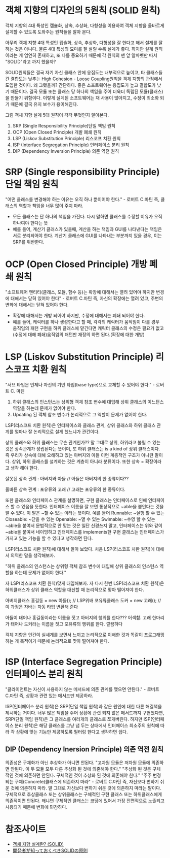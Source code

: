 # 객체 지향의 디자인의 5원칙 (SOLID 원칙)
객체 지향의 4대 특성인 캡슐화, 상속, 추상화, 다형성을 이용하여 객체 지향을 올바르게 설계할 수 있도록 도와주는 원칙들을 알아 본다.

아무리 객체 지향 4대 특성인 캡슐화, 상속, 추상화, 다형성을 잘 한다고 해서 설계를 잘하는 것은 아니다. 물론 4대 특성의 묘미를 잘 살릴 수록 설계가 좋다. 하지만 설계 원칙이라는 게 엄연히 존재하고, 또 나름 중요하기 때문에 각 원칙의 맨 앞 알파벳만 따서 "SOLID"라고 까지 했을까?

SOLID원칙들은 결국 자기 자신 클래스 안에 응집도는 내부적으로 높이고, 타 클래스들 간 결합도는 낮추는 High Cohesion - Loose Coupling원칙을 객체 지향의 관점에서 도입한 것이다. 왜 그랬을까? 간단하다. 좋은 소프트웨어는 응집도가 높고 결합도가 낮기 때문이다. 결국 모듈 또는 클래스 당 하나의 책임을 주어 더욱더 독립된 모듈(클래스)을 만들기 위함이다. 이렇게 설계된 소프트웨어는 재 사용이 많아지고, 수정이 최소화 되기 때문에 결국 유지 보수가 용이해진다.

그럼 객체 지향 설계 5대 원칙이 각각 무엇인지 알아본다.

1. SRP (Single Responsibility Principle)단일 책임 원칙
2. OCP (Open Closed Principle) 개발 폐쇄 원칙
3. LSP (Liskov Substitution Principle) 리스코프 치환 원칙
4. ISP (Interface Segregation Principle) 인터페이스 분리 원칙
5. DIP (Dependency Inversion Principle) 의존 역전 원칙

# SRP (Single responsibility Principle) 단일 책임 원칙
"어떤 클래스를 변경해야 하는 이유는 오직 하나 뿐이어야 한다." - 로버트 C.마틴
즉, 클래스의 역할과 책임을 너무 많이 주지 마라.
* 모든 클래스는 단 하나의 책임을 가진다. 다시 말하면 클래스를 수정할 이유가 오직 하나여야 한다는 뜻
* 예를 들어, 계산기 클래스가 있을때, 계산을 하는 책임과 GUI를 나타낸다는 책임은 서로 분리되어야 한다. 계산기 클래스에 GUI를 나타내는 부분까지 있을 경우, 이는 SRP를 위반한다.

# OCP (Open Closed Principle) 개방 폐쇄 원칙
"소프트웨어 엔티티(클래스, 모듈, 함수 등)는 확장에 대해서는 열려 있어야 하지만 변경에 대해서는 닫혀 있어야 한다" - 로버트 C.마틴
즉, 자신의 확장에는 열려 있고, 주변의 변화에 대해서는 닫혀 있어야 한다.
* 확장에 대해서는 개방 되어야 하지만, 수정에 대해서는 폐쇄 되어야 한다.
* 예를 들어, 캐릭터를 하나 생성한다고 할 때, 각각의 캐릭터가 움직임이 다를 경우 움직임의 패턴 구현을 하위 클래스에 맡긴다면 캐릭터 클래스의 수정은 필요가 없고(수정에 대해 폐쇄)움직임의 패턴만 재정의 하면 된다.(확장에 대한 개방)

# LSP (Liskov Substitution Principle) 리스코프 치환 원칙
"서브 타입은 언제나 자신의 기반 타입(base type)으로 교체할 수 있어야 한다." - 로버트 C. 마틴
1. 하위 클래스의 인스턴스는 상위형 객체 참조 변수에 대입해 상위 클래스의 이느턴스 역할을 하는데 문제가 없어야 한다.
2. Upcating 된 객체 참조 변수가 논리적으로 그 역할이 문제가 없어야 한다.

LSP(리스코프 치환 원칙)은 인터페이스와 클래스 관계, 상위 클래스와 하위 클래스 관계를 얼마나 잘 논리적으로 설계 했느냐가 관건이다.

상위 클래스와 하위 클래스는 무슨 관계인가?? 말 그대로 상위, 하위라고 불릴 수 있는 것은 상속관계가 성립된다는 뜻이며, 또 하위 클래스는 is a kind of 상위 클래스이다. 즉 우리가 상속에 대해 오해하고 있는 아버지와 아들 이런 계층적인 구조가 아니란 말이다. 상위, 하위 클래스를 설계하는 것은 계층이 아니라 분류이다. 또한 상속 = 확장이라고 생각 해야 한다.

잘못된 상속 관계 : 아버지와 아들 // 아들은 아버지의 한 종류이다??

올바른 상속 관계 : 포유류와 고래 // 고래는 포유류의 한 종류이다.

또한 클래스와 인터페이스 관계를 설명하면, 구현 클래스는 인터페이스로 인해 인터페이스 할 수 있음을 뜻한다. 인터페이스 이름을 잘 보면 통상적으로 ~able을 붙인다는 것을 알 수 있다. 이 말은 ~할 수 있는 이라는 뜻이다. 예를 들어
Runnable: ~실행 할 수 있는
Closeable: ~닫을 수 있는
Openable: ~열 수 있는
Swimable: ~수영 할 수 있는
~able을 붙여서 문법적으로 안 맞는 것은 일단 신경쓰지 말고, 인터페이스는 위와 같이 ~able을 붙여서 네이밍하고 인터페이스를 implements한 구현 클래스는 인터페이스가 가지고 있는 기능을 할 수 있다고 생각하면 된다.

LSP(리스코프 치환 원칙)에 대해서 알아 보았다. 처음 LSP(리스코프 치환 원칙)에 대해서 의역한 말을 생각해보자.

"하위 클래스의 인스턴스는 상위형 객체 참조 변수에 대입해 상위 클래스의 인스턴스 역할을 하는데 문제가 없어야 한다."

자 LSP(리스코프 치환 원칙)맞게 대입해보자. 자 다시 한번 LSP(리스코프 치환 원칙)은 하위클래스가 상위 클래스 역할을 대신할 때 논리적으로 맞아 떨어져야 한다.

아버지클래스 홍길동 = new 아들(); // LSP위배
포유류클래스 도커 = new 고래(); // 이 과정은 자바는 자동 타입 변환해 준다

아들이 태어나 홍길동이라는 이름을 짓고 아버지의 행위를 한다??? 어색함.
고래 한마리가 태어나 도커라는 이름을 짓고 포유류의 행위를 한다. 깔끔하다

객체 지향은 인간이 실셰계를 보면서 느끼고 논리적으로 이해한 것과 똑같이 프로그래밍하는 게 목적이기 때문에 논리적으로 맞아 떨어져야 한다.

# ISP (Interface Segregation Principle) 인터페이스 분리 원칙
"클라이언트는 자신이 사용하지 않는 메서드에 의존 관계를 맺으면 안된다." - 로버트 C.마틴
즉, 상황과 관련 있는 메서드만 제공하라.

ISP(인터페이스 분리 원칙)은 SRP(단일 책임 원칙)과 같은 원인에 대한 다른 해결책을 제시하는 거이다. 너무 많은 책임을 주어 상황에 관련 되지 않은 메서드까지 구현했다면, SRP(단일 책임 원칙)은 그 클래스를 여러개의 클래스로 쪼개버린다. 하지만 ISP(인터페이스 분리 원칙)은 해당 클래스를 그냥 냅 두는 상태에서 인터페이스 최소주의 원칙에 따라 각 상황에 맞는 기능만 제공하도록 필터링 한다고 생각하면 쉽다. 

## DIP (Dependency Inersion Principle) 의존 역전 원칙
의존성은 구체화가 아닌 추상화가 아니면 안된다.
"고차원 모듈은 저차원 모듈에 의존하면 안된다. 이 두 모듈 모두 다른 추상화 된 것에 의존해야 한다."
"추상화 된 것은 구체적인 것에 의존하면 안된다. 구체적인 것이 추상화 된 것에 의존해야 한다."
"주주 변경되는 구체(Concrete)클래스에 의존하지 마라" - 로버트 C.마틴
즉, 자신보다 변하기 쉬운 것에 의존하지 마라.
말 그대로 자신보다 변하기 쉬운 것에 의존하지 마라는 말이다. 구체적으로 추상클래스 또는 상위클래스는 구체적인 구현 클래스 또는 하위클래스에게 의존적이면 안된다. 왜냐면 구체적인 클래스는 코딩에 있어서 가장 전면적으로 노출되고 사용되기 때문에 변화에 민감하다.

# 참조사이트
* [객체 지향 설계란? (SOLID)](https://limkydev.tistory.com/77)
* [開発者が知っておくべきSOLIDの原則](https://postd.cc/solid-principles-every-developer-should-know/)